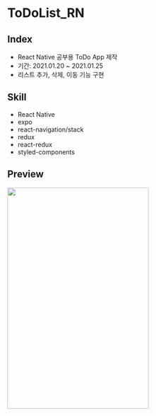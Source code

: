 # ToDoList_RN

## Index
- React Native 공부용 ToDo App 제작
- 기간: 2021.01.20 ~ 2021.01.25
- 리스트 추가, 삭제, 이동 기능 구현

## Skill
- React Native
- expo
- react-navigation/stack
- redux
- react-redux
- styled-components

## Preview
<img src="https://user-images.githubusercontent.com/66003183/105684073-cd788600-5f37-11eb-9278-20b0d616fe2f.gif" width="320" height="500" />
